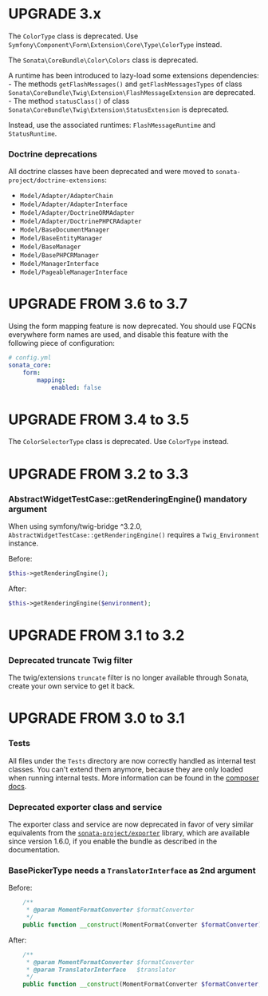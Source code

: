 UPGRADE 3.x
===========

The `ColorType` class is deprecated. Use 
`Symfony\Component\Form\Extension\Core\Type\ColorType` instead.

The `Sonata\CoreBundle\Color\Colors` class is deprecated.

A runtime has been introduced to lazy-load some extensions dependencies:
    - The methods `getFlashMessages()` and `getFlashMessagesTypes` of class
      `Sonata\CoreBundle\Twig\Extension\FlashMessageExtension` are deprecated.
    - The method `statusClass()` of class `Sonata\CoreBundle\Twig\Extension\StatusExtension`
      is deprecated.

Instead, use the associated runtimes: `FlashMessageRuntime` and `StatusRuntime`.

### Doctrine deprecations

All doctrine classes have been deprecated and were moved to `sonata-project/doctrine-extensions`:
 - `Model/Adapter/AdapterChain`
 - `Model/Adapter/AdapterInterface`
 - `Model/Adapter/DoctrineORMAdapter`
 - `Model/Adapter/DoctrinePHPCRAdapter`
 - `Model/BaseDocumentManager`
 - `Model/BaseEntityManager`
 - `Model/BaseManager`
 - `Model/BasePHPCRManager`
 - `Model/ManagerInterface`
 - `Model/PageableManagerInterface`

UPGRADE FROM 3.6 to 3.7
=======================

Using the form mapping feature is now deprecated. You should use FQCNs
everywhere form names are used, and disable this feature with the following
piece of configuration:

```yaml
# config.yml
sonata_core:
    form:
        mapping:
            enabled: false
```

UPGRADE FROM 3.4 to 3.5
=======================

The `ColorSelectorType` class is deprecated. Use `ColorType` instead.

UPGRADE FROM 3.2 to 3.3
=======================

### AbstractWidgetTestCase::getRenderingEngine() mandatory argument

When using symfony/twig-bridge ^3.2.0,
`AbstractWidgetTestCase::getRenderingEngine()` requires a `Twig_Environment` instance.

Before:

```php
$this->getRenderingEngine();
```

After:

```php
$this->getRenderingEngine($environment);
```

UPGRADE FROM 3.1 to 3.2
=======================

### Deprecated truncate Twig filter

The twig/extensions `truncate` filter is no longer available through Sonata, create your own service to get it back.

UPGRADE FROM 3.0 to 3.1
=======================

### Tests

All files under the ``Tests`` directory are now correctly handled as internal test classes.
You can't extend them anymore, because they are only loaded when running internal tests.
More information can be found in the [composer docs](https://getcomposer.org/doc/04-schema.md#autoload-dev).

### Deprecated exporter class and service

The exporter class and service are now deprecated in favor of very similar equivalents from the
[`sonata-project/exporter`](https://github.com/sonata-project/exporter) library,
which are available since version 1.6.0,
if you enable the bundle as described in the documentation.

### BasePickerType needs a ``TranslatorInterface`` as 2nd argument

Before:

```php
    /**
     * @param MomentFormatConverter $formatConverter
     */
    public function __construct(MomentFormatConverter $formatConverter)
```

After:

```php
    /**
     * @param MomentFormatConverter $formatConverter
     * @param TranslatorInterface   $translator
     */
    public function __construct(MomentFormatConverter $formatConverter, TranslatorInterface $translator)
```
